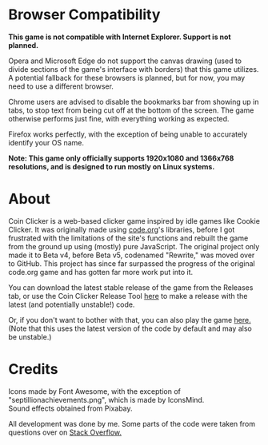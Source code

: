 # Browser Compatibility 
**This game is not compatible with Internet Explorer. Support is not planned.**  
  
Opera and Microsoft Edge do not support the canvas drawing (used to divide sections of the game's interface with borders) that this game utilizes. A potential fallback for these browsers is planned, but for now, you may need to use a different browser.  
  
Chrome users are advised to disable the bookmarks bar from showing up in tabs, to stop text from being cut off at the bottom of the screen. The game otherwise performs just fine, with everything working as expected.  
  
Firefox works perfectly, with the exception of being unable to accurately identify your OS name.  
  
**Note: This game only officially supports 1920x1080 and 1366x768 resolutions, and is designed to run mostly on Linux systems.**  
  
# About
Coin Clicker is a web-based clicker game inspired by idle games like Cookie Clicker. It was originally made using [code.org](https://code.org)'s libraries, before I got frustrated with the limitations of the site's functions and rebuilt the game from the ground up using (mostly) pure JavaScript. The original project only made it to Beta v4, before Beta v5, codenamed "Rewrite," was moved over to GitHub. This project has since far surpassed the progress of the original code.org game and has gotten far more work put into it.  

You can download the latest stable release of the game from the Releases tab, or use the Coin Clicker Release Tool [here](https://github.com/Xatra1/coin-clicker-release-tool) to make a release with the latest (and potentially unstable!) code.  
  
Or, if you don't want to bother with that, you can also play the game [here.](https://xatra1.github.io/coin-clicker-source) (Note that this uses the latest version of the code by default and may also be unstable.)
  
# Credits
Icons made by Font Awesome, with the exception of "septillionachievements.png", which is made by IconsMind.  
Sound effects obtained from Pixabay.  
  
All development was done by me. Some parts of the code were taken from questions over on [Stack Overflow.](https://stackoverflow.com)
